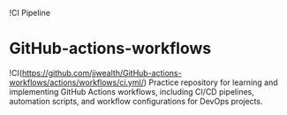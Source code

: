 !CI Pipeline

# GitHub-actions-workflows
!CI(https://github.com/jjwealth/GitHub-actions-workflows/actions/workflows/ci.yml/)
Practice repository for learning and implementing GitHub Actions workflows, including CI/CD pipelines, automation scripts, and workflow configurations for DevOps projects. 